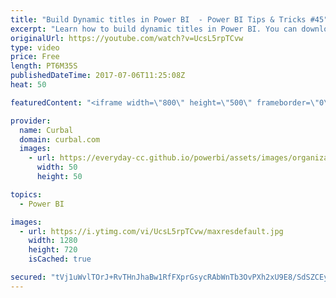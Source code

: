 ```yaml
---
title: "Build Dynamic titles in Power BI  - Power BI Tips & Tricks #45"
excerpt: "Learn how to build dynamic titles in Power BI. You can download the file here: http://curbal.com/blog/follow-the-summer-olympics-in-rio-2016-with-power-bi  Looking for the download file? Go to our Download Center: https://curbal.com/donwload-center then community downloads and then get file 40.  SUBSCRIBE"
originalUrl: https://youtube.com/watch?v=UcsL5rpTCvw
type: video
price: Free
length: PT6M35S
publishedDateTime: 2017-07-06T11:25:08Z
heat: 50

featuredContent: "<iframe width=\"800\" height=\"500\" frameborder=\"0\" src=\"https://www.youtube.com/embed/UcsL5rpTCvw\" allow=\"accelerometer; autoplay; encrypted-media; gyroscope; picture-in-picture\" allowfullscreen></iframe>"

provider:
  name: Curbal
  domain: curbal.com
  images:
    - url: https://everyday-cc.github.io/powerbi/assets/images/organizations/curbal.com-50x50.jpg
      width: 50
      height: 50

topics:
  - Power BI

images:
  - url: https://i.ytimg.com/vi/UcsL5rpTCvw/maxresdefault.jpg
    width: 1280
    height: 720
    isCached: true

secured: "tVj1uWvlTOrJ+RvTHnJhaBw1RfFXprGsycRAbWnTb3OvPXh2xU9E8/SdSZCEyP+I2nxDaRqWfpvvuBWbtqkiYS/IDiCwcILgU+WhjNOolWCadAP3laVzsG1UnSVnDE5c9NGLE/+2R8cingu/Tj9AyuvFXWx5pliQmuOiW9ZtC67x4pxLTQFLuyJ1N/7Hf037evT2vqt9nhvYpLyqUix19SzBcSuWfcmC3/KvG3uJWXRhj9T7pNQOBca72S+gKFkNW9Gk53p72c2oiueC0lY+wqqTrCjvgSAyVJt3SRKe5yaogHZnu+JBR9LtaPoogMNJTwl7/IaB4NDsTN2Riy2bW4VcvSnycn1Sqf4z+CJTiVeRBpzvUi/XGSXP+NPj1Wpp0N9lu71L0E7g62B0ImGoy0aHKBvUAAHMDpqbH2K7Nx8=;ew/OCUXHbLRV5BD0eWIdmA=="
---
```



